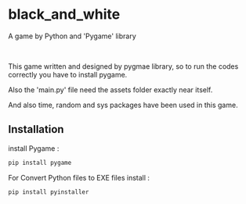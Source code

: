 # black_and_white
A game by Python and 'Pygame' library

<br>
<p>This game written and designed by pygmae library, so to run the codes correctly you have to install pygame.</p>
<p>Also the 'main.py' file need the assets folder exactly near itself.</p>
<p>And also time, random and sys packages have been used in this game.</p>

## Installation

install Pygame :

```bash
pip install pygame
```

For Convert Python files to EXE files install :

```bash
pip install pyinstaller
```
